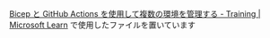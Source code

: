 [Bicep と GitHub Actions を使用して複数の環境を管理する - Training | Microsoft Learn](https://learn.microsoft.com/ja-jp/training/modules/manage-multiple-environments-using-bicep-github-actions/) で使用したファイルを置いています